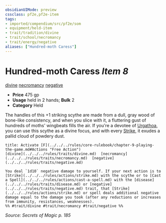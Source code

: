 ```yaml
---
obsidianUIMode: preview
cssclass: pf2e,pf2e-item
tags:
- imported/compendium/src/pf2e/som
- equipment/held-item
- trait/tradition/divine
- trait/school/necromancy
- trait/energy/negative
aliases: ["Hundred-moth Caress"]
---
```

# Hundred-moth Caress *Item 8*  
[divine](divine.md)  [necromancy](necromancy.md)  [negative](negative.md)  

- **Price** 475 gp
- **Usage** held in 2 hands; **Bulk** 2
- **Category** Held

The handles of this +1 striking scythe are made from a dull, gray wood of bone-like consistency, and when you slice with it, a fluttering gust of hundreds of moths' wingbeats fills the air. If you're a devotee of [Urgathoa](../../setting/deities/urgathoa.md), you can use this scythe as a divine focus, and with every [Strike](strike.md), it exudes a pallid cloud of powdery dust.

```ad-embed-ability
title: Activate [F](../../../rules/core-rulebook/chapter-9-playing-the-game.md#Actions "Free Action")
[divine](../../../rules/traits/divine.md)  [necromancy](../../../rules/traits/necromancy.md)  [negative](../../../rules/traits/negative.md)  

You deal `1d10` negative damage to yourself. If your next action is to [Strike](../../../rules/actions/strike.md) with the scythe or to [Cast a Spell](../../../rules/actions/cast-a-spell.md) with the [disease](../../../rules/traits/disease.md) or [negative](../../../rules/traits/negative.md) trait, that [Strike](../../../rules/actions/strike.md) or spell deals additional negative damage equal to the damage you took (after any reductions or increases from immunity, resistances, weaknesses).  
%% #trait/divine #trait/necromancy #trait/negative %%
```

*Source: Secrets of Magic p. 185*
